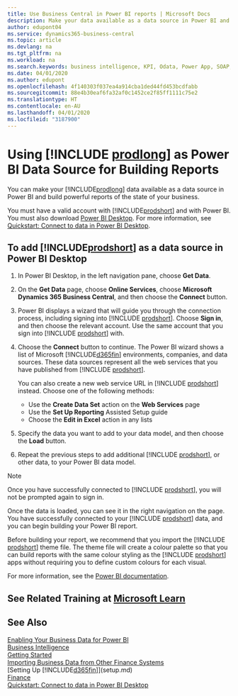 ```yaml
---
title: Use Business Central in Power BI reports | Microsoft Docs
description: Make your data available as a data source in Power BI and build powerful reports of the state of your business.
author: edupont04
ms.service: dynamics365-business-central
ms.topic: article
ms.devlang: na
ms.tgt_pltfrm: na
ms.workload: na
ms.search.keywords: business intelligence, KPI, Odata, Power App, SOAP, analysis
ms.date: 04/01/2020
ms.author: edupont
ms.openlocfilehash: 4f140303f037ea4a914cba1ded44fd453bcdfabb
ms.sourcegitcommit: 88e4b30eaf6fa32af0c1452ce2f85ff1111c75e2
ms.translationtype: HT
ms.contentlocale: en-AU
ms.lasthandoff: 04/01/2020
ms.locfileid: "3187900"
---
```

# <a name="using-prodlong-as-power-bi-data-source-for-building-reports"></a>Using [!INCLUDE [prodlong](includes/prodlong.md)] as Power BI Data Source for Building Reports

You can make your [!INCLUDE[prodlong](includes/prodlong.md)] data available as a data source in Power BI and build powerful reports of the state of your business.  

You must have a valid account with [!INCLUDE[prodshort](includes/prodshort.md)] and with Power BI. You must also download [Power BI Desktop](https://powerbi.microsoft.com/desktop/). For more information, see [Quickstart: Connect to data in Power BI Desktop](/power-bi/desktop-quickstart-connect-to-data).  

## <a name="to-add-prodshort-as-a-data-source-in-power-bi-desktop"></a>To add [!INCLUDE[prodshort](includes/prodshort.md)] as a data source in Power BI Desktop

1. In Power BI Desktop, in the left navigation pane, choose **Get Data**.
2. On the **Get Data** page, choose **Online Services**, choose **Microsoft Dynamics 365 Business Central**, and then choose the **Connect** button.
3. Power BI displays a wizard that will guide you through the connection process, including signing into [!INCLUDE [prodshort](includes/prodshort.md)]. Choose **Sign in**, and then choose the relevant account. Use the same account that you sign into [!INCLUDE [prodshort](includes/prodshort.md)] with.
4. Choose the **Connect** button to continue. The Power BI wizard shows a list of Microsoft [!INCLUDE[d365fin](includes/d365fin_md.md)] environments, companies, and data sources. These data sources represent all the web services that you have published from [!INCLUDE [prodshort](includes/prodshort.md)].

    You can also create a new web service URL in [!INCLUDE [prodshort](includes/prodshort.md)] instead. Choose one of the following methods:

      - Use the **Create Data Set** action on the **Web Services** page
      - Use the **Set Up Reporting** Assisted Setup guide
      - Choose the **Edit in Excel** action in any lists

5. Specify the data you want to add to your data model, and then choose the **Load** button.
6. Repeat the previous steps to add additional [!INCLUDE [prodshort](includes/prodshort.md)], or other data, to your Power BI data model.

> [!NOTE]  
> Once you have successfully connected to [!INCLUDE [prodshort](includes/prodshort.md)], you will not be prompted again to sign in.

Once the data is loaded, you can see it in the right navigation on the page. You have successfully connected to your [!INCLUDE [prodshort](includes/prodshort.md)] data, and you can begin building your Power BI report.  

Before building your report, we recommend that you import the [!INCLUDE [prodshort](includes/prodshort.md)] theme file.  The theme file will create a colour palette so that you can build reports with the same colour styling as the [!INCLUDE [prodshort](includes/prodshort.md)] apps without requiring you to define custom colours for each visual.

For more information, see the [Power BI documentation](/power-bi/consumer/).

## <a name="see-related-training-at-microsoft-learn"></a>See Related Training at [Microsoft Learn](/learn/modules/configure-powerbi-excel-dynamics-365-business-central/index)

## <a name="see-also"></a>See Also

[Enabling Your Business Data for Power BI](admin-powerbi.md)  
[Business Intelligence](bi.md)  
[Getting Started](product-get-started.md)  
[Importing Business Data from Other Finance Systems](across-import-data-configuration-packages.md)  
[Setting Up [!INCLUDE[d365fin](includes/d365fin_md.md)]](setup.md)  
[Finance](finance.md)  
[Quickstart: Connect to data in Power BI Desktop](/power-bi/desktop-quickstart-connect-to-data)  

